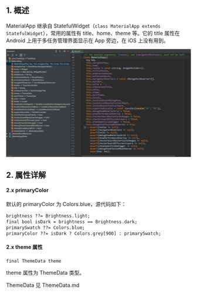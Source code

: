 ## 1. 概述

MaterialApp 继承自 StatefulWidget（`class MaterialApp extends StatefulWidget`），常用的属性有 title、home、theme 等。它的 title 属性在 Android 上用于多任务管理界面显示在 App 旁边，在 iOS 上没有用到。

![](../images/ch2/MaterialApp-class.png)

## 2. 属性详解

#### 2.x primaryColor

默认的 primaryColor 为 Colors.blue，源代码如下：

```
brightness ??= Brightness.light;
final bool isDark = brightness == Brightness.dark;
primarySwatch ??= Colors.blue;
primaryColor ??= isDark ? Colors.grey[900] : primarySwatch;
```

#### 2.x theme 属性

`final ThemeData theme`

theme 属性为 ThemeData 类型。

ThemeData 见 ThemeData.md